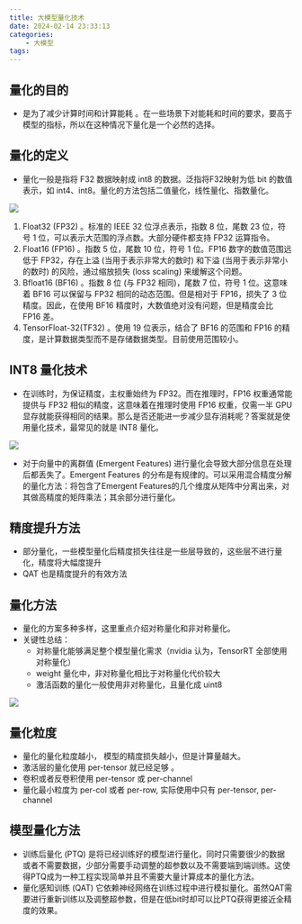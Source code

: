 ```yaml
---
title: 大模型量化技术
date: 2024-02-14 23:33:13
categories:
    - 大模型
tags:
---
```


## 量化的目的
- 是为了减少计算时间和计算能耗 。在一些场景下对能耗和时间的要求，要高于模型的指标，所以在这种情况下量化是一个必然的选择。

## 量化的定义 
- 量化一般是指将 F32 数据映射成 int8 的数据。泛指将F32映射为低 bit 的数值表示，如 int4、int8。量化的方法包括二值量化，线性量化、指数量化。

![](/img/note/202402192328.png)

1. Float32 (FP32) 。标准的 IEEE 32 位浮点表示，指数 8 位，尾数 23 位，符号 1 位，可以表示大范围的浮点数。大部分硬件都支持 FP32 运算指令。
2. Float16 (FP16) 。指数 5 位，尾数 10 位，符号 1 位。FP16 数字的数值范围远低于 FP32，存在上溢 (当用于表示非常大的数时) 和下溢 (当用于表示非常小的数时) 的风险，通过缩放损失 (loss scaling) 来缓解这个问题。
3. Bfloat16 (BF16) 。指数 8 位 (与 FP32 相同)，尾数 7 位，符号 1 位。这意味着 BF16 可以保留与 FP32 相同的动态范围。但是相对于 FP16，损失了 3 位精度。因此，在使用 BF16 精度时，大数值绝对没有问题，但是精度会比 FP16 差。
4. TensorFloat-32(TF32) 。使用 19 位表示，结合了 BF16 的范围和 FP16 的精度，是计算数据类型而不是存储数据类型。目前使用范围较小。

## INT8 量化技术
- 在训练时，为保证精度，主权重始终为 FP32。而在推理时，FP16 权重通常能提供与 FP32 相似的精度，这意味着在推理时使用 FP16 权重，仅需一半 GPU 显存就能获得相同的结果。那么是否还能进一步减少显存消耗呢？答案就是使用量化技术，最常见的就是 INT8 量化。

![](/img/note/202402192329.png)

- 对于向量中的离群值 (Emergent Features) 进行量化会导致大部分信息在处理后都丢失了。Emergent Features 的分布是有规律的。可以采用混合精度分解的量化方法：将包含了Emergent Features的几个维度从矩阵中分离出来，对其做高精度的矩阵乘法；其余部分进行量化。


## 精度提升方法 
- 部分量化，一些模型量化后精度损失往往是一些层导致的，这些层不进行量化，精度将大幅度提升
- QAT 也是精度提升的有效方法

## 量化方法
- 量化的方案多种多样，这里重点介绍对称量化和非对称量化。
- 关键性总结：
    - 对称量化能够满足整个模型量化需求（nvidia 认为，TensorRT 全部使用对称量化）
    - weight 量化中，非对称量化相比于对称量化代价较大
    - 激活函数的量化一般使用非对称量化，且量化成 uint8

![](/img/note/202402192259.png)

## 量化粒度 
- 量化的量化粒度越小， 模型的精度损失越小，但是计算量越大。
- 激活层的量化使用 per-tensor 就已经足够 。
- 卷积或者反卷积使用 per-tensor 或 per-channel
- 量化最小粒度为 per-col 或者 per-row, 实际使用中只有 per-tensor, per-channel

## 模型量化方法
- 训练后量化 (PTQ) 是将已经训练好的模型进行量化，同时只需要很少的数据或者不需要数据，少部分需要手动调整的超参数以及不需要端到端训练。这使得PTQ成为一种工程实现简单并且不需要大量计算成本的量化方法。
- 量化感知训练 (QAT) 它依赖神经网络在训练过程中进行模拟量化。虽然QAT需要进行重新训练以及调整超参数，但是在低bit时却可以比PTQ获得更接近全精度的效果。




